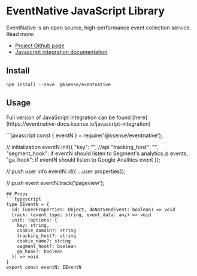 # EventNative JavaScript Library

EventNative is an open source, high-performance event collection service. Read more:
* [Project Github page](https://github.com/ksensehq/eventnative/)
* [Javascript integration documentation](https://eventnative-docs.ksense.io/javascript-integration)


## Install
`npm install --save  @ksense/eventnative`

## Usage
<p class="callout warning">Full version of JavaScript integration can be found [here](https://eventnative-docs.ksense.io/javascript-integration)</p>
```javascript 
const { eventN } = require('@ksense/eventnative');

// initialization
eventN.init({
    "key": "<if key>", //api
    "tracking_host": "<tracking host>",
    "segment_hook": if eventN should listen to Segment's analytics.js events,
    "ga_hook": if eventN should listen to Google Analitics event
});

// push user info
eventN.id({ ...user properties}); 

// push event
eventN.track('pageview');

```
## Props
```typescript
type IEventN = {
  id: (userProperties: Object, doNotSendEvent: boolean) => void
  track: (event_type: string, event_data: any) => void
  init: (options: {
    key: string,
    cookie_domain?: string
    tracking_host?: string
    cookie_name?: string
    segment_hook?: boolean
    ga_hook?: boolean
  }) => void
}
export const eventN: IEventN
```
